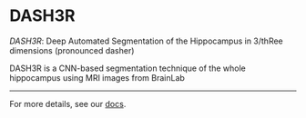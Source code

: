 # DASH3R

*DASH3R*: Deep Automated Segmentation of the Hippocampus in 3/thRee dimensions (pronounced dasher) 

DASH3R is a CNN-based segmentation technique of the whole hippocampus
using MRI images from BrainLab

____________________________

For more details, see our [docs](https://dash3r.readthedocs.io).



